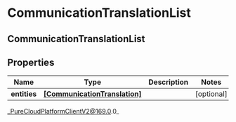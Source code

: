 # CommunicationTranslationList

## CommunicationTranslationList

## Properties

|Name | Type | Description | Notes|
|------------ | ------------- | ------------- | -------------|
| **entities** | [**[CommunicationTranslation]**]([CommunicationTranslation]) |  | [optional] |



_PureCloudPlatformClientV2@169.0.0_
